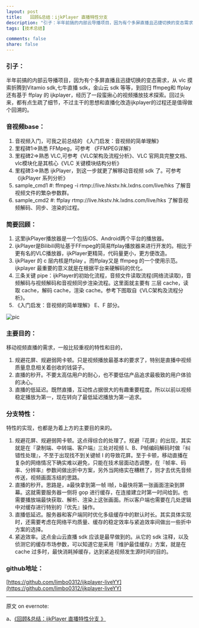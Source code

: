 ```yaml
---
layout: post
title:   回顾&总结：ijkPlayer 直播特性分支
description: "引子：半年前搞的内部云导播项目，因为有个多屏直播且迅捷切换的变态需求，从 vlc 摸索折腾到Vitamio sdk,七牛直播 sdk，金山云 sdk 等等，到回归 ffmpeg和 ffplay还有基于 ffplay 的 ijkplayer，"
tags: [技术总结]

comments: false
share: false
---
```




### 引子： 

半年前搞的内部云导播项目，因为有个多屏直播且迅捷切换的变态需求，从 vlc 摸索折腾到Vitamio sdk,七牛直播 sdk，金山云 sdk 等等，到回归 ffmpeg和 ffplay还有基于 ffplay 的 ijkplayer，经历了一段蛮揪心的视频播放技术探索。回过头来，都有点生疏了细节，不过主干的思想和直播化改造ijkplayer的过程还是值得做个回溯的。


### 音视频base：

1. 音视频入门，可我之前总结的 《入门启发：音视频的简单理解》
2. 里程碑1=>熟悉 FFMpeg，可参考 《FFMPEG详解》
3. 里程碑2=>熟悉 VLC,可参考《VLC架构及流程分析》、VLC 官网具完整文档、vlc模块化是其核心《VLC 关键模块结构分析》
4. 里程碑3=>熟悉 ijkPlayer，到这一步就更了解移动音视频 sdk 了。可参考《ijkPlayer 系列分析》
5. sample_cmd1 #: ffmpeg -i rtmp://live.hkstv.hk.lxdns.com/live/hks    了解音视频文件的繁杂参数群。
6. sample_cmd2 #: ffplay rtmp://live.hkstv.hk.lxdns.com/live/hks    了解音视频解码、同步、渲染的过程。

### 简要回顾：

1. 这里ijkPlayer播放器是一个包括iOS、Android两个平台的播放器。
2. ijkPlayer是Bilibili网址基于FFmpeg的简易ffplay播放器来进行开发的。相比于更有名的VLC播放器，ijkPlayer更精简，代码量更小，更方便改造。
3. ijkPlayer 的 c 层内核是ffplay 。而ffplay又是 ffmpeg 的一个使用示范。ijkplayer 最重要的意义就是在根据平台来硬解码的优化。
4. 三条关键 pipe：ijkPlayer的初始化流程，音频文件读取流程(网络流读取)，音频解码与视频解码和音视频同步渲染流程。这里面就主要有 三层 cache，读取 cache，解码 cache，渲染 cache。参考下图取自《VLC架构及流程分析》。
5. 《入门启发：音视频的简单理解》 E、F 部分。

![pic](https://jiya.io/usr/uploads/2015/01/2942014279.png)

### 主要目的：
移动视频直播的需求，一般比较重视的特性和目的，
1. 规避花屏、规避弱网卡顿。只是视频播放最基本的要求了，特别是直播中视频质量息息相关着创收的钱袋子。
2. 直播的秒开。不要太高估用户的耐心，也不要低估产品追求最极致的用户体验的决心。
3. 直播的低延迟。既然直播，互动性占据很大的有趣重要程度。所以以前以视频稳定播放为第一，现在转向了最低延迟播放为第一追求。


### 分支特性：
特性的实现，也都是为着上方的主要目的来的。
1. 规避花屏、规避弱网卡顿。这点得综合的处理了。规避『花屏』的出现，其实就是在『录制端、中转端、客户端』三处对视频 I、B、P帧编码解码时做『纠错性处理』，不至于出现找不到关键帧 I 的导致花屏。至于卡顿，移动直播在复杂的网络情况下确实难以避免，只能在技术层面动态调整，在『帧率、码率、分辨率』参数间做出折中方案，另外当网络实在糟糕了，则才去优先音频传送，视频画面冻结的思路。
2. 直播的秒开。思路是，a最快拿到第一帧 I帧，b最快将第一张画面渲染到屏幕。这就需要服务器一侧将 gop 进行缓存，在连接建立时第一时间给到。也需要播放端最快获取、解析、渲染上这张画面。所以客户端也需要在几处逻辑中对缓存进行特别的『优先』操作。
3. 直播低延迟。服务器和客户端同时优化多级缓存中的默认时长。其实具体实现时，还需要考虑在网络平均质量、缓存的稳定效率与紧追效率间做出一些折中方案的选择。
4. 紧追效率。这点金山云直播 sdk 应该是最早做到的。从它的 sdk 注释，以及侦测它的缓存市场参数，可以知道它是采用『维护最佳缓存』方案，就是在 cache 过多时，最快消耗掉缓存，达到紧追视频发生源时间的目的。

### github地址：

[https://github.com/limbo0312/ijkplayer-liveYY](https://github.com/limbo0312/ijkplayer-liveYY)

------------------

原文 on evernote:

a、[《回顾&总结：ijkPlayer 直播特性分支  》](https://www.evernote.com/l/AG4v4WbtP6ZHpLp7oyZv9SAYA40uRAaIc4Y)

 
